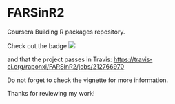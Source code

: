 # FARSinR2
Coursera Building R packages repository. 

Check out the badge
<img src="https://travis-ci.org/raponxi/FARSinR2.svg?branch=master"></img>

and that the project passes in Travis:
https://travis-ci.org/raponxi/FARSinR2/jobs/212766970

Do not forget to check the vignette for more information. 

Thanks for reviewing my work! 

